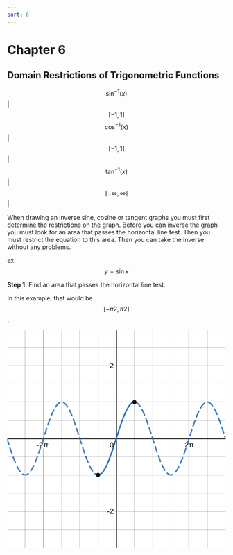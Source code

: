 ```yaml
---
sort: 6
---
```


# Chapter 6

## Domain Restrictions of Trigonometric Functions
$$ \sin^{-1}(x) $$|$$ [-1,1] $$
$$ \cos^{-1}(x) $$|$$ [-1,1] $$|
$$ \tan^{-1}(x) $$|$$ [-\infty,\infty] $$|

When drawing an inverse sine, cosine or tangent graphs you must first determine the restrictions on the graph. Before you can inverse the graph you must look for an area that passes the horizontal line test. Then you must restrict the equation to this area. Then you can take the inverse without any problems.

ex: $$ y=\sin x $$

**Step 1:** Find an area that passes the horizontal line test.

In this example, that would be $$ [-\pi 2,\pi 2] $$.

![Graph of example](../assets/images/chapter-6/graph-1.png)
